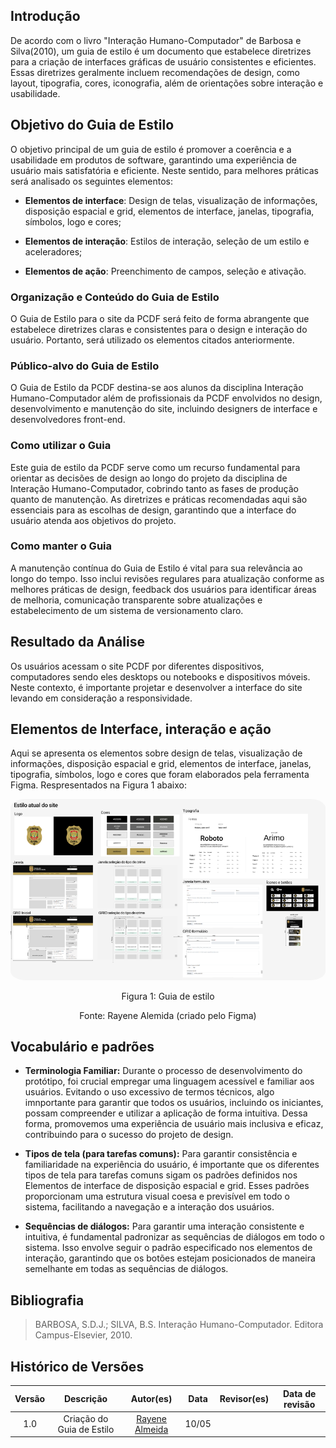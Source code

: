 ## Introdução 
De acordo com o livro "Interação Humano-Computador" de Barbosa e Silva(2010), um guia de estilo é um documento que estabelece diretrizes para a criação de interfaces gráficas de usuário consistentes e eficientes. Essas diretrizes geralmente incluem recomendações de design, como layout, tipografia, cores, iconografia, além de orientações sobre interação e usabilidade. 

## Objetivo do Guia de Estilo
O objetivo principal de um guia de estilo é promover a coerência e a usabilidade em produtos de software, garantindo uma experiência de usuário mais satisfatória e eficiente. Neste sentido, para melhores práticas será analisado os seguintes elementos:

- **Elementos de interface**: Design de telas, visualização de informações, disposição espacial e grid, elementos de interface, janelas, tipografia, símbolos, logo e cores;

- **Elementos de interação**: Estilos de interação, seleção de um estilo e aceleradores;

- **Elementos de ação**: Preenchimento de campos, seleção e ativação.

### Organização e Conteúdo do Guia de Estilo
O Guia de Estilo para o site da PCDF será feito de forma abrangente que estabelece diretrizes claras e consistentes para o design e interação do usuário. Portanto, será utilizado os elementos citados anteriormente.

### Público-alvo do Guia de Estilo
O Guia de Estilo da PCDF destina-se aos alunos da disciplina Interação Humano-Computador além de profissionais da PCDF envolvidos no design, desenvolvimento e manutenção do site, incluindo designers de interface e desenvolvedores front-end.

### Como utilizar o Guia
Este guia de estilo da PCDF serve como um recurso fundamental para orientar as decisões de design ao longo do projeto da disciplina de Interação Humano-Computador, cobrindo tanto as fases de produção quanto de manutenção. As diretrizes e práticas recomendadas aqui são essenciais para as escolhas de design, garantindo que a interface do usuário atenda aos objetivos do projeto. 

### Como manter o Guia
A manutenção contínua do Guia de Estilo é vital para sua relevância ao longo do tempo. Isso inclui revisões regulares para atualização conforme as melhores práticas de design, feedback dos usuários para identificar áreas de melhoria, comunicação transparente sobre atualizações e estabelecimento de um sistema de versionamento claro. 

## Resultado da Análise 
Os usuários acessam o site PCDF por diferentes dispositivos, computadores sendo eles desktops ou notebooks e dispositivos móveis. Neste contexto, é importante projetar e desenvolver a interface do site levando em consideração a responsividade.

## Elementos de Interface, interação e ação
Aqui se apresenta os elementos sobre design de telas, visualização de informações, disposição espacial e grid, elementos de interface, janelas, tipografia, símbolos, logo e cores que foram elaborados pela ferramenta Figma. Respresentados na Figura 1 abaixo:
<div>
    <p style="text-align: center">
        <a href="https://www.figma.com/file/tccrBi93oA5K3m9AtjJLuk/Untitled?type=design&node-id=0%3A1&mode=design&t=dtWw4x4wgTHq9QT0-1">
            <img src="../../assets/Analise_Requisitos/guiadeestilo.png" alt="ababaab" style="border-radius: 5%; width: 800px;"/>
        </a>
    </p>
    <p style="text-align: center">Figura 1: Guia de estilo</p>
    <p style="text-align: center">Fonte: Rayene Alemida (criado pelo Figma)</p>
</div>


## Vocabulário e padrões
- **Terminologia Familiar:** Durante o processo de desenvolvimento do protótipo, foi crucial empregar uma linguagem acessível e familiar aos usuários. Evitando o uso excessivo de termos técnicos, algo imnportante para garantir que todos os usuários, incluindo os iniciantes, possam compreender e utilizar a aplicação de forma intuitiva. Dessa forma, promovemos uma experiência de usuário mais inclusiva e eficaz, contribuindo para o sucesso do projeto de design.

- **Tipos de tela (para tarefas comuns):** Para garantir consistência e familiaridade na experiência do usuário, é importante que os diferentes tipos de tela para tarefas comuns sigam os padrões definidos nos Elementos de interface de disposição espacial e grid. Esses padrões proporcionam uma estrutura visual coesa e previsível em todo o sistema, facilitando a navegação e a interação dos usuários.

- **Sequências de diálogos:** Para garantir uma interação consistente e intuitiva, é fundamental padronizar as sequências de diálogos em todo o sistema. Isso envolve seguir o padrão especificado nos elementos de interação, garantindo que os botões estejam posicionados de maneira semelhante em todas as sequências de diálogos. 


## Bibliografia
> BARBOSA, S.D.J.; SILVA, B.S. Interação Humano-Computador. Editora Campus-Elsevier, 2010.

## **Histórico de Versões**

|     Versão       |     Descrição      |      Autor(es)      | Data           |  Revisor(es)          |Data de revisão|
| :----------------------------------------------------------: | :-------------------------------: | :-------------------------------------------------: | :-------------------------------: |  :-------------------------------: | :-------------------------------: |
| 1.0 | Criação do Guia de Estilo | [Rayene Almeida](https://github.com/rayenealmeida) | 10/05 |  |  |